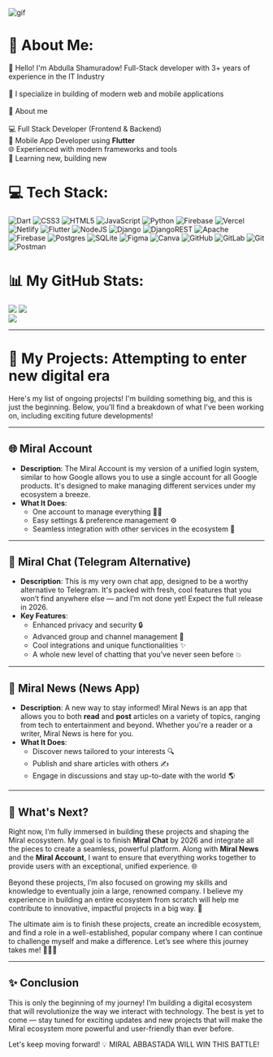 ![gif](https://cdn.discordapp.com/banners/275875448116871168/a_e211c5aaf88600fa18c93186fb43bf89.gif?size=2048)

# 💎 About Me:
👋 Hello! I'm Abdulla Shamuradow! Full-Stack developer with 3+ years of experience in the IT Industry<br><br>🔮 I specialize in building of modern web and mobile applications<br><br>🎾 About me<br><br>💻 Full Stack Developer (Frontend & Backend)<br>📱 Mobile App Developer using **Flutter**<br>🌐 Experienced with modern frameworks and tools<br>🔧 Learning new, building new


# 💻 Tech Stack:
![Dart](https://img.shields.io/badge/dart-%230175C2.svg?style=for-the-badge&logo=dart&logoColor=white) ![CSS3](https://img.shields.io/badge/css3-%231572B6.svg?style=for-the-badge&logo=css3&logoColor=white) ![HTML5](https://img.shields.io/badge/html5-%23E34F26.svg?style=for-the-badge&logo=html5&logoColor=white) ![JavaScript](https://img.shields.io/badge/javascript-%23323330.svg?style=for-the-badge&logo=javascript&logoColor=%23F7DF1E) ![Python](https://img.shields.io/badge/python-3670A0?style=for-the-badge&logo=python&logoColor=ffdd54) ![Firebase](https://img.shields.io/badge/firebase-%23039BE5.svg?style=for-the-badge&logo=firebase) ![Vercel](https://img.shields.io/badge/vercel-%23000000.svg?style=for-the-badge&logo=vercel&logoColor=white) ![Netlify](https://img.shields.io/badge/netlify-%23000000.svg?style=for-the-badge&logo=netlify&logoColor=#00C7B7) ![Flutter](https://img.shields.io/badge/Flutter-%2302569B.svg?style=for-the-badge&logo=Flutter&logoColor=white) ![NodeJS](https://img.shields.io/badge/node.js-6DA55F?style=for-the-badge&logo=node.js&logoColor=white) ![Django](https://img.shields.io/badge/django-%23092E20.svg?style=for-the-badge&logo=django&logoColor=white) ![DjangoREST](https://img.shields.io/badge/DJANGO-REST-ff1709?style=for-the-badge&logo=django&logoColor=white&color=ff1709&labelColor=gray) ![Apache](https://img.shields.io/badge/apache-%23D42029.svg?style=for-the-badge&logo=apache&logoColor=white) ![Firebase](https://img.shields.io/badge/firebase-a08021?style=for-the-badge&logo=firebase&logoColor=ffcd34) ![Postgres](https://img.shields.io/badge/postgres-%23316192.svg?style=for-the-badge&logo=postgresql&logoColor=white) ![SQLite](https://img.shields.io/badge/sqlite-%2307405e.svg?style=for-the-badge&logo=sqlite&logoColor=white) ![Figma](https://img.shields.io/badge/figma-%23F24E1E.svg?style=for-the-badge&logo=figma&logoColor=white) ![Canva](https://img.shields.io/badge/Canva-%2300C4CC.svg?style=for-the-badge&logo=Canva&logoColor=white) ![GitHub](https://img.shields.io/badge/github-%23121011.svg?style=for-the-badge&logo=github&logoColor=white) ![GitLab](https://img.shields.io/badge/gitlab-%23181717.svg?style=for-the-badge&logo=gitlab&logoColor=white) ![Git](https://img.shields.io/badge/git-%23F05033.svg?style=for-the-badge&logo=git&logoColor=white) ![Postman](https://img.shields.io/badge/Postman-FF6C37?style=for-the-badge&logo=postman&logoColor=white)
# 📊 My GitHub Stats:
![](https://nirzak-streak-stats.vercel.app/?user=AbdullaShamuradow28&theme=material-palenight&hide_border=true)
![](https://github-readme-stats.vercel.app/api?username=AbdullaShamuradow28&theme=material-palenight&hide_border=true&include_all_commits=true&count_private=false)<br/>
![](https://github-readme-stats.vercel.app/api/top-langs/?username=AbdullaShamuradow28&theme=material-palenight&hide_border=true&include_all_commits=true&count_private=false&layout=compact)

---


# 🚀 **My Projects: Attempting to enter new digital era**

Here's my list of ongoing projects! I'm building something big, and this is just the beginning. Below, you'll find a breakdown of what I've been working on, including exciting future developments!

---

## 🌐 **Miral Account**

- **Description**: The Miral Account is my version of a unified login system, similar to how Google allows you to use a single account for all Google products. It's designed to make managing different services under my ecosystem a breeze.
- **What It Does**:
  - One account to manage everything 🧑‍💻
  - Easy settings & preference management ⚙️
  - Seamless integration with other services in the ecosystem 🔗

---

## 💬 **Miral Chat (Telegram Alternative)**

- **Description**: This is my very own chat app, designed to be a worthy alternative to Telegram. It's packed with fresh, cool features that you won’t find anywhere else — and I’m not done yet! Expect the full release in 2026.
- **Key Features**:
  - Enhanced privacy and security 🔒
  - Advanced group and channel management 📱
  - Cool integrations and unique functionalities ✨
  - A whole new level of chatting that you’ve never seen before 💥

---

## 📰 **Miral News (News App)**

- **Description**: A new way to stay informed! Miral News is an app that allows you to both **read** and **post** articles on a variety of topics, ranging from tech to entertainment and beyond. Whether you're a reader or a writer, Miral News is here for you.
- **What It Does**:
  - Discover news tailored to your interests 🔍
  - Publish and share articles with others ✍️
  - Engage in discussions and stay up-to-date with the world 🌎

---

## 🔮 **What's Next?**

Right now, I’m fully immersed in building these projects and shaping the Miral ecosystem. My goal is to finish **Miral Chat** by 2026 and integrate all the pieces to create a seamless, powerful platform. Along with **Miral News** and the **Miral Account**, I want to ensure that everything works together to provide users with an exceptional, unified experience. 🌐

Beyond these projects, I’m also focused on growing my skills and knowledge to eventually join a large, renowned company. I believe my experience in building an entire ecosystem from scratch will help me contribute to innovative, impactful projects in a big way. 🚀

The ultimate aim is to finish these projects, create an incredible ecosystem, and find a role in a well-established, popular company where I can continue to challenge myself and make a difference. Let’s see where this journey takes me! 👨‍💻💼

---

## ✨ **Conclusion**

This is only the beginning of my journey! I’m building a digital ecosystem that will revolutionize the way we interact with technology. The best is yet to come — stay tuned for exciting updates and new projects that will make the Miral ecosystem more powerful and user-friendly than ever before. 

Let's keep moving forward! 💡 MIRAL ABBASTADA WILL WIN THIS BATTLE!
